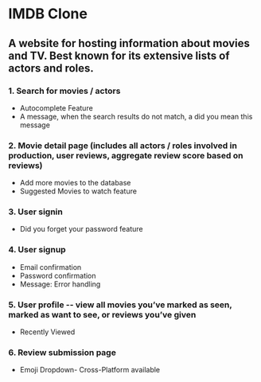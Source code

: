 # IMDB Clone

## A website for hosting information about movies and TV. Best known for its extensive lists of actors and roles.


### 1. Search for movies / actors 

 * Autocomplete Feature
 * A message, when the search results do not match, a did you mean this message

### 2. Movie detail page (includes all actors / roles involved in production, user reviews, aggregate review score based on reviews)

* Add more movies to the database
* Suggested Movies to watch feature

### 3. User signin

* Did you forget your password feature

### 4. User signup

* Email confirmation 
* Password confirmation
* Message: Error handling

### 5. User profile -- view all movies you’ve marked as seen, marked as want to see, or reviews you’ve given

* Recently Viewed

### 6. Review submission page

* Emoji Dropdown- Cross-Platform available